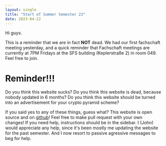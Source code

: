 ```yaml
---
layout: single
title: "Start of Summer Semester 23"
date: 2023-04-22
---
```


Hi guys.

This is a reminder that we are in fact **NOT** dead. We had our first fachschaft meeting yesterday, and a quick reminder that Fachschaft meetings are currently at 7PM Fridays at the SFS building (Keplerstraße 2) in room 049. Feel free to join.  


# Reminder!!!

Do you think this website sucks? Do you think this website is dead, because nobody updated in 6 months? Do you think this website should be turned into an advertisement for your crypto pyramid scheme?

If you said yes to any of these things, guess what? This website is open source and on [github](https://github.com/fs-linguistics/fs-linguistics.github.io)! Feel free to make pull request with your own changes! If you need help, instructions should be in the sidebar. I (John) would appreciate any help, since it's been mostly me updating the website for the past semester. And I now resort to passive agressive messages to beg for help. 


